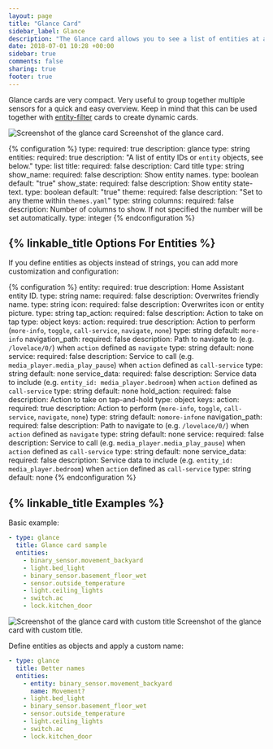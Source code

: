 ```yaml
---
layout: page
title: "Glance Card"
sidebar_label: Glance
description: "The Glance card allows you to see a list of entities at a glance."
date: 2018-07-01 10:28 +00:00
sidebar: true
comments: false
sharing: true
footer: true
---
```


Glance cards are very compact. Very useful to group together multiple sensors for a quick and easy overview. Keep in mind that this can be used together with [entity-filter](/lovelace/entity-filter/) cards to create dynamic cards.

<p class='img'>
<img src='/images/lovelace/lovelace_glance_card.png' alt='Screenshot of the glance card'>
Screenshot of the glance card.
</p>

{% configuration %}
type:
  required: true
  description: glance
  type: string
entities:
  required: true
  description: "A list of entity IDs or `entity` objects, see below."
  type: list
title:
  required: false
  description: Card title
  type: string
show_name:
  required: false
  description: Show entity names.
  type: boolean
  default: "true"
show_state:
  required: false
  description: Show entity state-text.
  type: boolean
  default: "true"
theme:
  required: false
  description: "Set to any theme within `themes.yaml`"
  type: string
columns:
  required: false
  description: Number of columns to show. If not specified the number will be set automatically.
  type: integer
{% endconfiguration %}

## {% linkable_title Options For Entities %}

If you define entities as objects instead of strings, you can add more customization and configuration:

{% configuration %}
entity:
  required: true
  description: Home Assistant entity ID.
  type: string
name:
  required: false
  description: Overwrites friendly name.
  type: string
icon:
  required: false
  description: Overwrites icon or entity picture.
  type: string
tap_action:
  required: false
  description: Action to take on tap
  type: object
  keys:
    action:
      required: true
      description: Action to perform (`more-info`, `toggle`, `call-service`, `navigate`, `none`)
      type: string
      default: `more-info`
    navigation_path:
      required: false
      description: Path to navigate to (e.g. `/lovelace/0/`) when `action` defined as `navigate`
      type: string
      default: none
    service:
      required: false
      description: Service to call (e.g. `media_player.media_play_pause`) when `action` defined as `call-service`
      type: string
      default: none
    service_data:
      required: false
      description: Service data to include (e.g. `entity_id: media_player.bedroom`) when `action` defined as `call-service`
      type: string
      default: none
hold_action:
  required: false
  description: Action to take on tap-and-hold
  type: object
  keys:
    action:
      required: true
      description: Action to perform (`more-info`, `toggle`, `call-service`, `navigate`, `none`)
      type: string
      default: `nomore-infone`
    navigation_path:
      required: false
      description: Path to navigate to (e.g. `/lovelace/0/`) when `action` defined as `navigate`
      type: string
      default: none
    service:
      required: false
      description: Service to call (e.g. `media_player.media_play_pause`) when `action` defined as `call-service`
      type: string
      default: none
    service_data:
      required: false
      description: Service data to include (e.g. `entity_id: media_player.bedroom`) when `action` defined as `call-service`
      type: string
      default: none
{% endconfiguration %}

## {% linkable_title Examples %}

Basic example:

```yaml
- type: glance
  title: Glance card sample
  entities:
    - binary_sensor.movement_backyard
    - light.bed_light
    - binary_sensor.basement_floor_wet
    - sensor.outside_temperature
    - light.ceiling_lights
    - switch.ac
    - lock.kitchen_door
```

<p class='img'>
<img src='/images/lovelace/lovelace_glance_card.png' alt='Screenshot of the glance card with custom title'>
Screenshot of the glance card with custom title.
</p>

Define entities as objects and apply a custom name:

```yaml
- type: glance
  title: Better names
  entities:
    - entity: binary_sensor.movement_backyard
      name: Movement?
    - light.bed_light
    - binary_sensor.basement_floor_wet
    - sensor.outside_temperature
    - light.ceiling_lights
    - switch.ac
    - lock.kitchen_door
```

